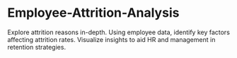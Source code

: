 # Employee-Attrition-Analysis
Explore attrition reasons in-depth. Using employee data, identify key factors affecting attrition rates. Visualize insights to aid HR and management in retention strategies.
